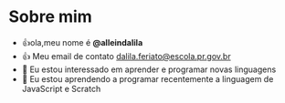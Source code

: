  # Sobre mim
- 👍ola,meu nome é **@alleindalila**
- 👍 Meu email de contato dalila.feriato@escola.pr.gov.br
- 👀 Eu estou interessado em aprender e programar novas linguagens
- 🌱 Eu estou aprendendo a programar recentemente a linguagem de JavaScript e Scratch

